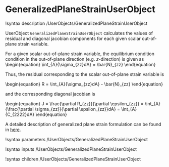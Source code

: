 # GeneralizedPlaneStrainUserObject

!syntax description /UserObjects/GeneralizedPlaneStrainUserObject

UserObject `GeneralizedPlaneStrainUserObject` calculates the values of residual and diagonal jacobian components for each given scalar out-of-plane strain variable.

For a given scalar out-of-plane strain variable, the equilibrium condition condition in the out-of-plane direction (e.g. $z$-direction) is given as
\begin{equation}
	\int_{A}{\sigma_{zz}dA} = \bar{N}_{zz}
\end{equation}

Thus, the residual corresponding to the scalar out-of-plane strain variable is

\begin{equation}
	R = \int_{A}{\sigma_{zz}dA} - \bar{N}_{zz}
\end{equation}

and the corresponding diagonal jacobian is

\begin{equation}
	J = \frac{\partial R_{zz}}{\partial \epsilon_{zz}} = \int_{A}{\frac{\partial \sigma_{zz}}{\partial \epsilon_{zz}}dA} = \int_{A}{C_{2222}dA}
\end{equation}

A detailed description of generalized plane strain formulation can be found in [here](tensor_mechanics/generalized_plane_strain.md).

!syntax parameters /UserObjects/GeneralizedPlaneStrainUserObject

!syntax inputs /UserObjects/GeneralizedPlaneStrainUserObject

!syntax children /UserObjects/GeneralizedPlaneStrainUserObject
